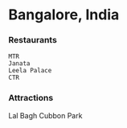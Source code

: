 # Bangalore, India

### Restaurants
```Fenced code block
MTR
Janata
Leela Palace
CTR
```

### Attractions

Lal Bagh
Cubbon Park
